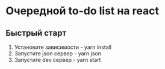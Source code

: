 # Очередной to-do list на react

## Быстрый старт

1.  Установите зависимости - yarn install
2.  Запустите json сервер - yarn json
3.  Запустите dev сервер - yarn start
